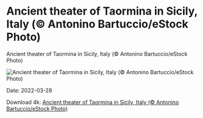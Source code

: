 # Ancient theater of Taormina in Sicily, Italy (© Antonino Bartuccio/eStock Photo)

Ancient theater of Taormina in Sicily, Italy (© Antonino Bartuccio/eStock Photo)

![Ancient theater of Taormina in Sicily, Italy (© Antonino Bartuccio/eStock Photo)](https://bing.com/th?id=OHR.TeatroAntico_EN-US9864647927_UHD.jpg&w=1024&h=576)

Date: 2022-03-28

Download 4k: [Ancient theater of Taormina in Sicily, Italy (© Antonino Bartuccio/eStock Photo)](https://bing.com/th?id=OHR.TeatroAntico_EN-US9864647927_UHD.jpg)

